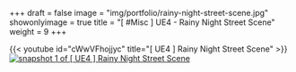 +++
draft = false
image = "img/portfolio/rainy-night-street-scene.jpg"
showonlyimage = true
title = "[ #Misc ] UE4 - Rainy Night Street Scene"
weight = 9
+++

{{< youtube id="cWwVFhojjyc" title="[ UE4 ] Rainy Night Street Scene" >}}
\
[![snapshot 1 of \[ UE4 \] Rainy Night Street Scene][1]][1]

[1]: /img/portfolio/rainy-night-street-scene-1.png
